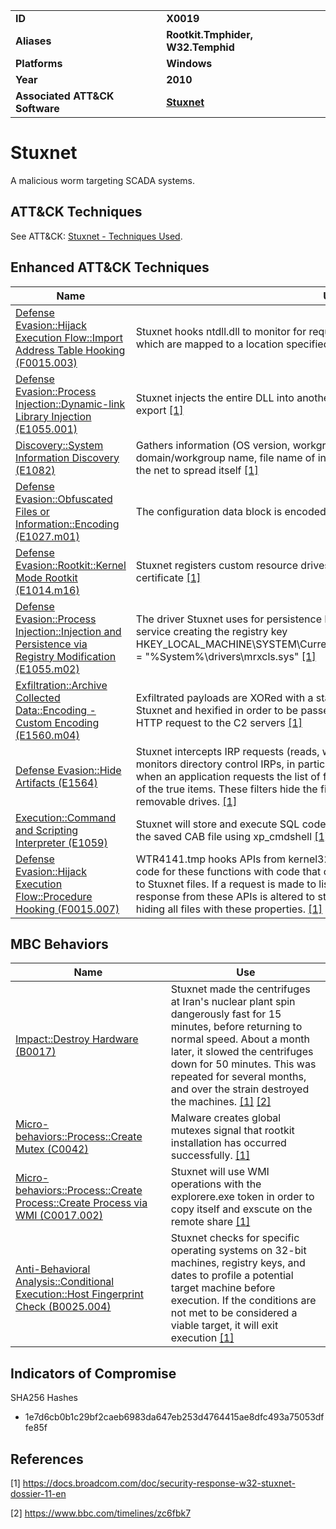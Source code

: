 
<table>
<tr>
<td><b>ID</b></td>
<td><b>X0019</b></td>
</tr>
<tr>
<td><b>Aliases</b></td>
<td><b>Rootkit.Tmphider, W32.Temphid</b></td>
</tr>
<tr>
<td><b>Platforms</b></td>
<td><b>Windows</b></td>
</tr>
<tr>
<td><b>Year</b></td>
<td><b>2010</b></td>
</tr>
<tr>
<td><b>Associated ATT&CK Software</b></td>
<td><b><a href="https://attack.mitre.org/software/S0603/">Stuxnet</a></b></td>
</tr>
</table>


# Stuxnet

A malicious worm targeting SCADA systems.


## ATT&CK Techniques

See ATT&CK: [Stuxnet - Techniques Used](https://attack.mitre.org/software/S0603/).

## Enhanced ATT&CK Techniques

|Name|Use|
|---|---|
|[Defense Evasion::Hijack Execution Flow::Import Address Table Hooking (F0015.003)](../defense-evasion/hijack-execution-flow.md)|Stuxnet hooks ntdll.dll to monitor for requests to load specially crafted file names which are mapped to a location specified by Stuxnet.  [[1]](#1)|
|[Defense Evasion::Process Injection::Dynamic-link Library Injection (E1055.001)](../defense-evasion/process-injection.md)|Stuxnet injects the entire DLL into another process and then just calls the particular export  [[1]](#1)|
|[Discovery::System Information Discovery (E1082)](../discovery/system-information-discovery.md)|Gathers information (OS version, workgroup status, computer name, domain/workgroup name, file name of infected project file) about each computer in the net to spread itself  [[1]](#1)|
|[Defense Evasion::Obfuscated Files or Information::Encoding (E1027.m01)](../defense-evasion/obfuscated-files-or-information.md)|The configuration data block is encoded with a NOT XOR 0xFF operation  [[1]](#1)|
|[Defense Evasion::Rootkit::Kernel Mode Rootkit (E1014.m16)](../defense-evasion/rootkit.md)|Stuxnet registers custom resource drives signed with a legitimate Realtek digital certificate  [[1]](#1)|
|[Defense Evasion::Process Injection::Injection and Persistence via Registry Modification (E1055.m02)](../defense-evasion/process-injection.md)|The driver Stuxnet uses for persistence Mrxcls.sys is registered as a boot start service creating the registry key HKEY_LOCAL_MACHINE\SYSTEM\CurrentControlSet\Services\MRxCIs\"ImagePath" = "%System%\drivers\mrxcls.sys" [[1]](#1)|
|[Exfiltration::Archive Collected Data::Encoding - Custom Encoding (E1560.m04)](../exfiltration/archive-collected-data.md)|Exfiltrated payloads are XORed with a static 31-byte long byte string found inside Stuxnet and hexified in order to be passed on as an ASCII data parameter in an HTTP request to the C2 servers  [[1]](#1)|
|[Defense Evasion::Hide Artifacts (E1564)](../defense-evasion/hide-artifacts.md)|Stuxnet intercepts IRP requests (reads, writes) to devices (NFTS, FAT, CD-ROM). It monitors directory control IRPs, in particular directory query notifications such that when an application requests the list of files, it returns a Stuxnet-specified subset of the true items. These filters hide the files used by Stuxnet to spread through removable drives.  [[1]](#1)|
|[Execution::Command and Scripting Interpreter (E1059)](../execution/command-and-scripting-interpreter.md)|Stuxnet will store and execute SQL code that will extract and execute Stuxnet from the saved CAB file using xp_cmdshell  [[1]](#1)|
|[Defense Evasion::Hijack Execution Flow::Procedure Hooking (F0015.007)](../defense-evasion/hijack-execution-flow.md)|WTR4141.tmp hooks APIs from kernel32.dll and Ntdll.dll and replaces the original code for these functions with code that checks for files with properties pertaining to Stuxnet files. If a request is made to list a file with the specified properties, the response from these APIs is altered to state that the file does not exist, thereby hiding all files with these properties.  [[1]](#1)|

## MBC Behaviors

|Name|Use|
|---|---|
|[Impact::Destroy Hardware (B0017)](../impact/destroy-hardware.md)|Stuxnet made the centrifuges at Iran's nuclear plant spin dangerously fast for 15 minutes, before returning to normal speed. About a month later, it slowed the centrifuges down for 50 minutes. This was repeated for several months, and over the strain destroyed the machines. [[1]](#1) [[2]](#2)|
|[Micro-behaviors::Process::Create Mutex (C0042)](../micro-behaviors/process/create-mutex.md)|Malware creates global mutexes signal that rootkit installation has occurred successfully. [[1]](#1)|
|[Micro-behaviors::Process::Create Process::Create Process via WMI (C0017.002)](../micro-behaviors/process/create-process.md)|Stuxnet will use WMI operations with the explorere.exe token in order to copy itself and exscute on the remote share  [[1]](#1)|
|[Anti-Behavioral Analysis::Conditional Execution::Host Fingerprint Check (B0025.004)](../anti-behavioral-analysis/emulator-detection.md)|Stuxnet checks for specific operating systems on 32-bit machines, registry keys, and dates to profile a potential target machine before execution. If the conditions are not met to be considered a viable target, it will exit execution  [[1]](#1)|

## Indicators of Compromise

SHA256 Hashes
- 1e7d6cb0b1c29bf2caeb6983da647eb253d4764415ae8dfc493a75053dffe85f

## References

<a name="1">[1]</a> https://docs.broadcom.com/doc/security-response-w32-stuxnet-dossier-11-en

<a name="2">[2]</a> https://www.bbc.com/timelines/zc6fbk7

